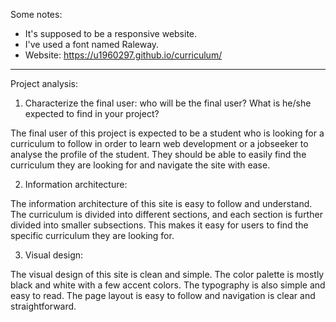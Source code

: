 Some notes:

- It's supposed to be a responsive website.
- I've used a font named Raleway.
- Website: https://u1960297.github.io/curriculum/

-------

Project analysis:

1. Characterize the final user: who will be the final user? What is he/she expected to find in your project?

The final user of this project is expected to be a student who is looking for a curriculum to follow in order to learn web development or a jobseeker to analyse the profile of the student. They should be able to easily find the curriculum they are looking for and navigate the site with ease.

2. Information architecture:

The information architecture of this site is easy to follow and understand. The curriculum is divided into different sections, and each section is further divided into smaller subsections. This makes it easy for users to find the specific curriculum they are looking for.

3. Visual design:

The visual design of this site is clean and simple. The color palette is mostly black and white with a few accent colors. The typography is also simple and easy to read. The page layout is easy to follow and navigation is clear and straightforward.
